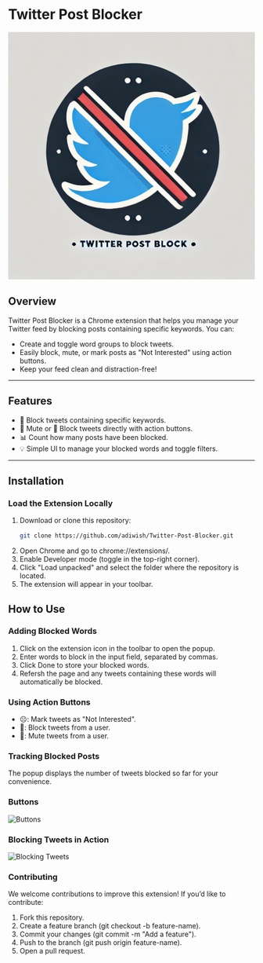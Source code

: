 # **Twitter Post Blocker**

![Icon](icon512.png)

## **Overview**
Twitter Post Blocker is a Chrome extension that helps you manage your Twitter feed by blocking posts containing specific keywords. You can:
- Create and toggle word groups to block tweets.
- Easily block, mute, or mark posts as "Not Interested" using action buttons.
- Keep your feed clean and distraction-free!

---

## **Features**
- 🚫 Block tweets containing specific keywords.
- 🔕 Mute or 🚫 Block tweets directly with action buttons.
- 📊 Count how many posts have been blocked.
- 💡 Simple UI to manage your blocked words and toggle filters.

---

## **Installation**

### **Load the Extension Locally**
1. Download or clone this repository:
   ```bash
   git clone https://github.com/adiwish/Twitter-Post-Blocker.git
2. Open Chrome and go to chrome://extensions/.
3. Enable Developer mode (toggle in the top-right corner).
4. Click "Load unpacked" and select the folder where the repository is located.
5. The extension will appear in your toolbar.

## **How to Use**
### **Adding Blocked Words**
1. Click on the extension icon in the toolbar to open the popup.
2. Enter words to block in the input field, separated by commas.
3. Click Done to store your blocked words.
4. Refersh the page and any tweets containing these words will automatically be blocked.
### **Using Action Buttons**
- ☹️: Mark tweets as "Not Interested".
- 🚫: Block tweets from a user.
- 🔕: Mute tweets from a user.

### **Tracking Blocked Posts**
The popup displays the number of tweets blocked so far for your convenience.

### **Buttons**
![Buttons](button-icons.png)

### **Blocking Tweets in Action**
![Blocking Tweets](post-blocked.png)


### **Contributing**
We welcome contributions to improve this extension! If you’d like to contribute:
1. Fork this repository.
2. Create a feature branch (git checkout -b feature-name).
3. Commit your changes (git commit -m "Add a feature").
4. Push to the branch (git push origin feature-name).
5. Open a pull request.
